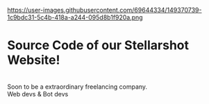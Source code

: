 https://user-images.githubusercontent.com/69644334/149370739-1c9bdc31-5c4b-418a-a244-095d8b1f920a.png

# Source Code of our Stellarshot Website!
<br>
Soon to be a extraordinary freelancing company.
<br>
Web devs & Bot devs
